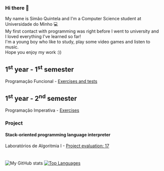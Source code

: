 ### Hi there 👋
My name is Simão Quintela and I'm a Computer Science student at Universidade do Minho 💻<br>
My first contact with programming was right before I went to university and I loved everything I've learned so far!<br>
I'm a young boy who like to study, play some video games and listen to music.<br>
Hope you enjoy my work :))

## 1<sup>st</sup> year - 1<sup>st</sup> semester 
Programação Funcional - [Exercises and tests](https://github.com/SimaoQuintela/Programacao-Funcional)

## 1<sup>st</sup> year - 2<sup>nd</sup> semester
Programação Imperativa - [Exercises](https://github.com/SimaoQuintela/Programacao-Imperativa)
### Project
#### Stack-oriented programming language interpreter
Laboratórios de Algoritmia I - [Project evaluation: 17](https://github.com/SimaoQuintela/CCPL2G01) 

#
![My GitHub stats](https://github-readme-stats.vercel.app/api?username=SimaoQuintela&show_icons=true&theme=dracula&hide=contribs&hide_border=true)
[![Top Languages](https://github-readme-stats.vercel.app/api/top-langs/?username=SimaoQuintela&layout=compact&theme=dracula&hide_border=true)](https://github.com/anuraghazra/github-readme-stats)
